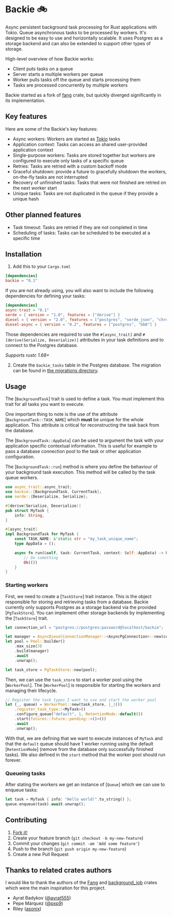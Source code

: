 # Backie 🚲

Async persistent background task processing for Rust applications with Tokio. Queue asynchronous tasks
to be processed by workers. It's designed to be easy to use and horizontally scalable. It uses Postgres as
a storage backend and can also be extended to support other types of storage.

High-level overview of how Backie works:
- Client puts tasks on a queue
- Server starts a multiple workers per queue
- Worker pulls tasks off the queue and starts processing them
- Tasks are processed concurrently by multiple workers

Backie started as a fork of
[fang](https://github.com/ayrat555/fang) crate, but quickly diverged significantly in its implementation.

## Key features

Here are some of the Backie's key features:

- Async workers: Workers are started as [Tokio](https://tokio.rs/) tasks
- Application context: Tasks can access an shared user-provided application context
- Single-purpose workers: Tasks are stored together but workers are configured to execute only tasks of a specific queue
- Retries: Tasks are retried with a custom backoff mode
- Graceful shutdown: provide a future to gracefully shutdown the workers, on-the-fly tasks are not interrupted
- Recovery of unfinished tasks: Tasks that were not finished are retried on the next worker start
- Unique tasks: Tasks are not duplicated in the queue if they provide a unique hash

## Other planned features

- Task timeout: Tasks are retried if they are not completed in time
- Scheduling of tasks: Tasks can be scheduled to be executed at a specific time

## Installation

1. Add this to your `Cargo.toml`

```toml
[dependencies]
backie = "0.1"
```

If you are not already using, you will also want to include the following dependencies for defining your tasks:

```toml
[dependencies]
async-trait = "0.1"
serde = { version = "1.0", features = ["derive"] }
diesel = { version = "2.0", features = ["postgres", "serde_json", "chrono", "uuid"] }
diesel-async = { version = "0.2", features = ["postgres", "bb8"] }
```

Those dependencies are required to use the `#[async_trait]` and `#[derive(Serialize, Deserialize)]` attributes
in your task definitions and to connect to the Postgres database.

*Supports rustc 1.68+*

2. Create the `backie_tasks` table in the Postgres database. The migration can be found in [the migrations directory](https://github.com/rafaelcaricio/backie/blob/master/migrations/2023-03-06-151907_create_backie_tasks/up.sql).

## Usage

The [`BackgroundTask`] trait is used to define a task. You must implement this trait for all
tasks you want to execute.

One important thing to note is the use of the attribute [`BackgroundTask::TASK_NAME`] which **must** be unique for 
the whole application. This attribute is critical for reconstructing the task back from the database.

The [`BackgroundTask::AppData`] can be used to argument the task with your application specific contextual information.
This is useful for example to pass a database connection pool to the task or other application configuration.

The [`BackgroundTask::run`] method is where you define the behaviour of your background task execution. This method
will be called by the task queue workers.

```rust
use async_trait::async_trait;
use backie::{BackgroundTask, CurrentTask};
use serde::{Deserialize, Serialize};

#[derive(Serialize, Deserialize)]
pub struct MyTask {
    info: String,
}

#[async_trait]
impl BackgroundTask for MyTask {
    const TASK_NAME: &'static str = "my_task_unique_name";
    type AppData = ();

    async fn run(&self, task: CurrentTask, context: Self::AppData) -> Result<(), anyhow::Error> {
        // Do something
        Ok(())
    }
}
```

### Starting workers

First, we need to create a [`TaskStore`] trait instance. This is the object responsible for storing and retrieving
tasks from a database. Backie currently only supports Postgres as a storage backend via the provided
[`PgTaskStore`]. You can implement other storage backends by implementing the [`TaskStore`] trait.

```rust
let connection_url = "postgres://postgres:password@localhost/backie";

let manager = AsyncDieselConnectionManager::<AsyncPgConnection>::new(connection_url);
let pool = Pool::builder()
    .max_size(3)
    .build(manager)
    .await
    .unwrap();

let task_store = PgTaskStore::new(pool);
```

Then, we can use the `task_store` to start a worker pool using the [`WorkerPool`]. The [`WorkerPool`] is responsible
for starting the workers and managing their lifecycle.

```rust
// Register the task types I want to use and start the worker pool
let (_, queue) = WorkerPool::new(task_store, |_|())
    .register_task_type::<MyTask>()
    .configure_queue("default", 1, RetentionMode::default())
    .start(futures::future::pending::<()>())
    .await
    .unwrap();
```

With that, we are defining that we want to execute instances of `MyTask` and that the `default` queue should 
have 1 worker running using the default [`RetentionMode`] (remove from the database only successfully finished tasks).
We also defined in the `start` method that the worker pool should run forever.

### Queueing tasks

After stating the workers we get an instance of [`Queue`] which we can use to enqueue tasks:

```rust
let task = MyTask { info: "Hello world!".to_string() };
queue.enqueue(task).await.unwrap();
```

## Contributing

1. [Fork it!](https://github.com/rafaelcaricio/backie/fork)
2. Create your feature branch (`git checkout -b my-new-feature`)
3. Commit your changes (`git commit -am 'Add some feature'`)
4. Push to the branch (`git push origin my-new-feature`)
5. Create a new Pull Request

## Thanks to related crates authors

I would like to thank the authors of the [Fang](https://github.com/ayrat555/fang) and [background_job](https://git.asonix.dog/asonix/background-jobs.git) crates which were the main inspiration for this project.

- Ayrat Badykov ([@ayrat555](https://github.com/ayrat555))
- Pepe Márquez ([@pxp9](https://github.com/pxp9))
- Riley ([asonix](https://github.com/asonix))
